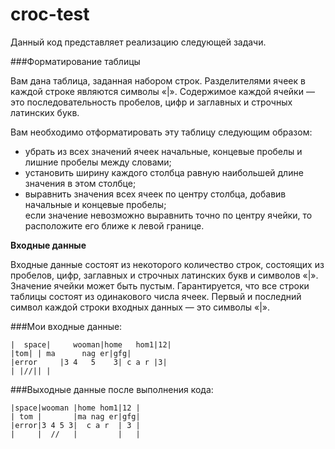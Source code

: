 # croc-test
  Данный код представляет реализацию следующей задачи.
  
###Форматирование таблицы 

Вам дана таблица, заданная набором строк. Разделителями ячеек в каждой строке являются символы «|». Содержимое каждой ячейки — это последовательность пробелов, цифр и заглавных и строчных латинских букв. 

Вам необходимо отформатировать эту таблицу следующим образом: 

- убрать из всех значений ячеек начальные, концевые пробелы и лишние пробелы между словами;  
- установить ширину каждого столбца равную наибольшей длине значения в этом столбце;  
- выравнить значения всех ячеек по центру столбца, добавив начальные и концевые пробелы;   
если значение невозможно выравнить точно по центру ячейки, то расположите его ближе к левой границе.   

**Входные данные**  

Входные данные состоят из некоторого количество строк, состоящих из пробелов, цифр, заглавных и строчных латинских букв и символов «|». Значение ячейки может быть пустым. Гарантируется, что все строки таблицы состоят из одинакового числа ячеек. Первый и последний символ каждой строки входных данных — это символы «|». 

###Мои входные данные:

    |  space|     wooman|home   hom1|12|  
    |tom| | ma      nag er|gfg|  
    |error     |3 4   5    3| c a r |3|  
    | |//|| |  

###Выходные данные после выполнения кода:

    |space|wooman |home hom1|12 |
    | tom |       |ma nag er|gfg|
    |error|3 4 5 3|  c a r  | 3 |
    |     |  //   |         |   |

